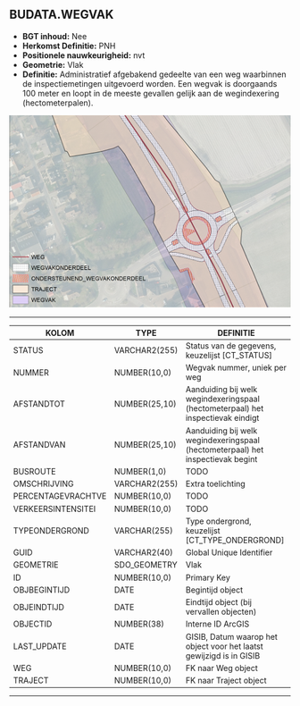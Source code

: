 ﻿## BUDATA.WEGVAK


* __BGT inhoud:__ Nee
* __Herkomst Definitie:__ PNH
* __Positionele nauwkeurigheid:__ nvt
* __Geometrie:__ Vlak
* __Definitie:__ Administratief afgebakend gedeelte van een weg waarbinnen de inspectiemetingen uitgevoerd worden.
Een wegvak is doorgaands 100 meter en loopt in de meeste gevallen gelijk aan de wegindexering (hectometerpalen).

![wegvak t.o.v. weg, wegvakonderdeel en traject](weg_wvo_onderst-wvo_traject_wegvak.png)

***

|KOLOM                               |TYPE              |DEFINITIE|
|------                              |----              |-----    |
|STATUS                              |VARCHAR2(255)     |Status van de gegevens, keuzelijst [CT_STATUS]|
|NUMMER                              |NUMBER(10,0)      |Wegvak nummer, uniek per weg|
|AFSTANDTOT                          |NUMBER(25,10)     |Aanduiding bij welk wegindexeringspaal (hectometerpaal) het inspectievak eindigt|
|AFSTANDVAN                          |NUMBER(25,10)     |Aanduiding bij welk wegindexeringspaal (hectometerpaal) het inspectievak begint|
|BUSROUTE                            |NUMBER(1,0)       |TODO|
|OMSCHRIJVING                        |VARCHAR2(255)     |Extra toelichting|
|PERCENTAGEVRACHTVE                  |NUMBER(10,0)      |TODO|
|VERKEERSINTENSITEI                  |NUMBER(10,0)      |TODO|
|TYPEONDERGROND                      |VARCHAR(255)      |Type ondergrond, keuzelijst [CT_TYPE_ONDERGROND]|
|GUID                                |VARCHAR2(40)      |Global Unique Identifier|
|GEOMETRIE                           |SDO_GEOMETRY      |Vlak|
|ID                                  |NUMBER(10,0)      |Primary Key|
|OBJBEGINTIJD                        |DATE              |Begintijd object|
|OBJEINDTIJD                         |DATE              |Eindtijd object (bij vervallen objecten)|
|OBJECTID                            |NUMBER(38)        |Interne ID ArcGIS|
|LAST_UPDATE                         |DATE              |GISIB, Datum waarop het object voor het laatst gewijzigd is in GISIB|
|WEG                                 |NUMBER(10,0)      |FK naar Weg object|
|TRAJECT                             |NUMBER(10,0)      |FK naar Traject object|

***

